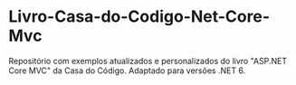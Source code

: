 # Livro-Casa-do-Codigo-Net-Core-Mvc
Repositório com exemplos atualizados e personalizados do livro "ASP.NET Core MVC" da Casa do Código. Adaptado para versões .NET 6.
